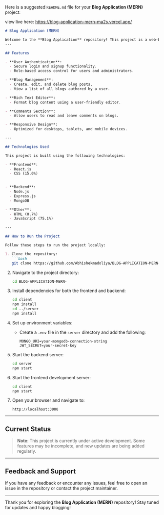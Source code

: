 Here is a suggested `README.md` file for your **Blog Application (MERN)** project:

view live here: https://blog-application-mern-ma2s.vercel.app/
```markdown
# Blog Application (MERN)

Welcome to the **Blog Application** repository! This project is a web-based platform designed for creating, managing, and viewing blog posts. Built using the MERN (MongoDB, Express.js, React.js, Node.js) stack, the application provides a seamless user experience for both readers and content creators.
---

## Features

- **User Authentication**:
  - Secure login and signup functionality.
  - Role-based access control for users and administrators.

- **Blog Management**:
  - Create, edit, and delete blog posts.
  - View a list of all blogs authored by a user.

- **Rich Text Editor**:
  - Format blog content using a user-friendly editor.

- **Comments Section**:
  - Allow users to read and leave comments on blogs.

- **Responsive Design**:
  - Optimized for desktops, tablets, and mobile devices.

---

## Technologies Used

This project is built using the following technologies:

- **Frontend**:
  - React.js
  - CSS (15.6%)
  

- **Backend**:
  - Node.js
  - Express.js
  - MongoDB

- **Other**:
  - HTML (0.7%)
  - JavaScript (75.1%)

---

## How to Run the Project

Follow these steps to run the project locally:

1. Clone the repository:
   ```bash
   git clone https://github.com/Abhishekmadoliya/BLOG-APPLICATION-MERN-.git
   ```

2. Navigate to the project directory:
   ```bash
   cd BLOG-APPLICATION-MERN-
   ```

3. Install dependencies for both the frontend and backend:
   ```bash
   cd client
   npm install
   cd ../server
   npm install
   ```

4. Set up environment variables:
   - Create a `.env` file in the `server` directory and add the following:
     ```
     MONGO_URI=your-mongodb-connection-string
     JWT_SECRET=your-secret-key
     ```

5. Start the backend server:
   ```bash
   cd server
   npm start
   ```

6. Start the frontend development server:
   ```bash
   cd client
   npm start
   ```

7. Open your browser and navigate to:
   ```
   http://localhost:3000
   ```

---

## Current Status

> **Note**: This project is currently under active development. Some features may be incomplete, and new updates are being added regularly.

---



## Feedback and Support

If you have any feedback or encounter any issues, feel free to open an issue in the repository or contact the project maintainer.

---

Thank you for exploring the **Blog Application (MERN)** repository! Stay tuned for updates and happy blogging!
```

